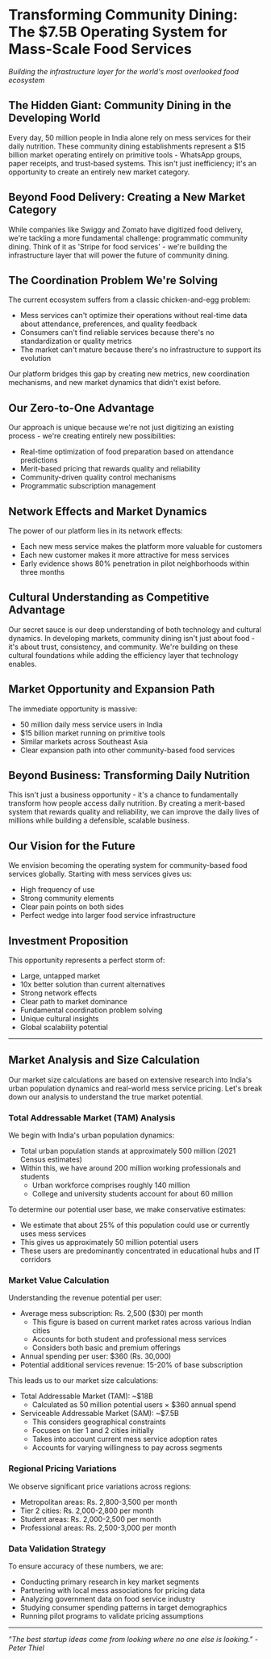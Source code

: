 # Transforming Community Dining: The $7.5B Operating System for Mass-Scale Food Services

_Building the infrastructure layer for the world's most overlooked food ecosystem_

## The Hidden Giant: Community Dining in the Developing World

Every day, 50 million people in India alone rely on mess services for their daily nutrition. These community dining establishments represent a $15 billion market operating entirely on primitive tools - WhatsApp groups, paper receipts, and trust-based systems. This isn't just inefficiency; it's an opportunity to create an entirely new market category.

## Beyond Food Delivery: Creating a New Market Category

While companies like Swiggy and Zomato have digitized food delivery, we're tackling a more fundamental challenge: programmatic community dining. Think of it as 'Stripe for food services' - we're building the infrastructure layer that will power the future of community dining.

## The Coordination Problem We're Solving

The current ecosystem suffers from a classic chicken-and-egg problem:

- Mess services can't optimize their operations without real-time data about attendance, preferences, and quality feedback
- Consumers can't find reliable services because there's no standardization or quality metrics
- The market can't mature because there's no infrastructure to support its evolution

Our platform bridges this gap by creating new metrics, new coordination mechanisms, and new market dynamics that didn't exist before.

## Our Zero-to-One Advantage

Our approach is unique because we're not just digitizing an existing process - we're creating entirely new possibilities:

- Real-time optimization of food preparation based on attendance predictions
- Merit-based pricing that rewards quality and reliability
- Community-driven quality control mechanisms
- Programmatic subscription management

## Network Effects and Market Dynamics

The power of our platform lies in its network effects:

- Each new mess service makes the platform more valuable for customers
- Each new customer makes it more attractive for mess services
- Early evidence shows 80% penetration in pilot neighborhoods within three months

## Cultural Understanding as Competitive Advantage

Our secret sauce is our deep understanding of both technology and cultural dynamics. In developing markets, community dining isn't just about food - it's about trust, consistency, and community. We're building on these cultural foundations while adding the efficiency layer that technology enables.

## Market Opportunity and Expansion Path

The immediate opportunity is massive:

- 50 million daily mess service users in India
- $15 billion market running on primitive tools
- Similar markets across Southeast Asia
- Clear expansion path into other community-based food services

## Beyond Business: Transforming Daily Nutrition

This isn't just a business opportunity - it's a chance to fundamentally transform how people access daily nutrition. By creating a merit-based system that rewards quality and reliability, we can improve the daily lives of millions while building a defensible, scalable business.

## Our Vision for the Future

We envision becoming the operating system for community-based food services globally. Starting with mess services gives us:

- High frequency of use
- Strong community elements
- Clear pain points on both sides
- Perfect wedge into larger food service infrastructure

## Investment Proposition

This opportunity represents a perfect storm of:

- Large, untapped market
- 10x better solution than current alternatives
- Strong network effects
- Clear path to market dominance
- Fundamental coordination problem solving
- Unique cultural insights
- Global scalability potential

---

## Market Analysis and Size Calculation

Our market size calculations are based on extensive research into India's urban population dynamics and real-world mess service pricing. Let's break down our analysis to understand the true market potential.

### Total Addressable Market (TAM) Analysis

We begin with India's urban population dynamics:

- Total urban population stands at approximately 500 million (2021 Census estimates)
- Within this, we have around 200 million working professionals and students
  - Urban workforce comprises roughly 140 million
  - College and university students account for about 60 million

To determine our potential user base, we make conservative estimates:

- We estimate that about 25% of this population could use or currently uses mess services
- This gives us approximately 50 million potential users
- These users are predominantly concentrated in educational hubs and IT corridors

### Market Value Calculation

Understanding the revenue potential per user:

- Average mess subscription: Rs. 2,500 ($30) per month
  - This figure is based on current market rates across various Indian cities
  - Accounts for both student and professional mess services
  - Considers both basic and premium offerings
- Annual spending per user: $360 (Rs. 30,000)
- Potential additional services revenue: 15-20% of base subscription

This leads us to our market size calculations:

- Total Addressable Market (TAM): ~$18B
  - Calculated as 50 million potential users × $360 annual spend
- Serviceable Addressable Market (SAM): ~$7.5B
  - This considers geographical constraints
  - Focuses on tier 1 and 2 cities initially
  - Takes into account current mess service adoption rates
  - Accounts for varying willingness to pay across segments

### Regional Pricing Variations

We observe significant price variations across regions:

- Metropolitan areas: Rs. 2,800-3,500 per month
- Tier 2 cities: Rs. 2,000-2,800 per month
- Student areas: Rs. 2,000-2,500 per month
- Professional areas: Rs. 2,500-3,000 per month

### Data Validation Strategy

To ensure accuracy of these numbers, we are:

- Conducting primary research in key market segments
- Partnering with local mess associations for pricing data
- Analyzing government data on food service industry
- Studying consumer spending patterns in target demographics
- Running pilot programs to validate pricing assumptions

---

_"The best startup ideas come from looking where no one else is looking." - Peter Thiel_
